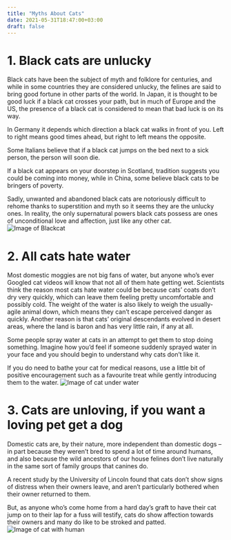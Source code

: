 ```yaml
---
title: "Myths About Cats"
date: 2021-05-31T18:47:00+03:00
draft: false
---
```

# 1. Black cats are unlucky
Black cats have been the subject of myth and folklore for centuries, and while in some countries they are considered unlucky, the felines are said to bring good fortune in other parts of the world. In Japan, it is thought to be good luck if a black cat crosses your path, but in much of Europe and the US, the presence of a black cat is considered to mean that bad luck is on its way.

In Germany it depends which direction a black cat walks in front of you. Left to right means good times ahead, but right to left means the opposite.

Some Italians believe that if a black cat jumps on the bed next to a sick person, the person will soon die.

If a black cat appears on your doorstep in Scotland, tradition suggests you could be coming into money, while in China, some believe black cats to be bringers of poverty.

Sadly, unwanted and abandoned black cats are notoriously difficult to rehome thanks to superstition and myth so it seems they are the unlucky ones. In reality, the only supernatural powers black cats possess are ones of unconditional love and affection, just like any other cat.
![Image of Blackcat](https://www.bluecross.org.uk/sites/default/files/d8/styles/content_large_1000px_wide_/public/assets/images/118819.jpg?itok=6ug9JcLW)

# 2. All cats hate water
Most domestic moggies are not big fans of water, but anyone who’s ever Googled cat videos will know that not all of them hate getting wet. Scientists think the reason most cats hate water could be because cats’ coats don’t dry very quickly, which can leave them feeling pretty uncomfortable and possibly cold. The weight of the water is also likely to weigh the usually-agile animal down, which means they can’t escape perceived danger as quickly. Another reason is that cats’ original descendants evolved in desert areas, where the land is baron and has very little rain, if any at all.

Some people spray water at cats in an attempt to get them to stop doing something. Imagine how you’d feel if someone suddenly sprayed water in your face and you should begin to understand why cats don’t like it.

If you do need to bathe your cat for medical reasons, use a little bit of positive encouragement such as a favourite treat while gently introducing them to the water.
![Image of cat under water](http://4.bp.blogspot.com/_T9JiKrTozVs/Sw-IqltwsnI/AAAAAAAAAYw/TiHvv98EMR4/s1600/CatInPool.jpg)

# 3. Cats are unloving, if you want a loving pet get a dog
Domestic cats are, by their nature, more independent than domestic dogs – in part because they weren’t bred to spend a lot of time around humans, and also because the wild ancestors of our house felines don’t live naturally in the same sort of family groups that canines do.

A recent study by the University of Lincoln found that cats don’t show signs of distress when their owners leave, and aren’t particularly bothered when their owner returned to them.

But, as anyone who’s come home from a hard day’s graft to have their cat jump on to their lap for a fuss will testify, cats do show affection towards their owners and many do like to be stroked and patted.
![Image of cat with human](https://d17fnq9dkz9hgj.cloudfront.net/uploads/2018/04/Devon-Rex-Striped.jpg)
